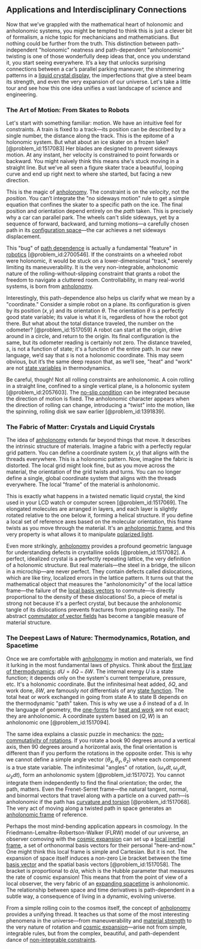 ## Applications and Interdisciplinary Connections

Now that we’ve grappled with the mathematical heart of holonomic and anholonomic systems, you might be tempted to think this is just a clever bit of formalism, a niche topic for mechanicians and mathematicians. But nothing could be further from the truth. This distinction between path-independent "holonomic" neatness and path-dependent "anholonomic" twisting is one of those wonderfully deep ideas that, once you understand it, you start seeing everywhere. It’s a key that unlocks surprising connections between a car’s parallel parking maneuver, the shimmering patterns in a [liquid crystal display](@article_id:141789), the imperfections that give a steel beam its strength, and even the very expansion of our universe. Let's take a little tour and see how this one idea unifies a vast landscape of science and engineering.

### The Art of Motion: From Skates to Robots

Let's start with something familiar: motion. We have an intuitive feel for constraints. A train is fixed to a track—its position can be described by a single number, the distance along the track. This is the epitome of a holonomic system. But what about an ice skater on a frozen lake? [@problem_id:1517083] Her blades are designed to prevent sideways motion. At any instant, her velocity is constrained to point forwards or backward. You might naively think this means she's stuck moving in a straight line. But we’ve all seen a figure skater trace a beautiful, looping curve and end up right next to where she started, but facing a new direction.

This is the magic of [anholonomy](@article_id:174914). The constraint is on the *velocity*, not the *position*. You can’t integrate the "no sideways motion" rule to get a simple equation that confines the skater to a specific path on the ice. The final position and orientation depend entirely on the *path* taken. This is precisely why a car can parallel park. The wheels can't slide sideways, yet by a sequence of forward, backward, and turning motions—a carefully chosen path in its [configuration space](@article_id:149037)—the car achieves a net sideways displacement.

This "bug" of [path dependence](@article_id:138112) is actually a fundamental "feature" in [robotics](@article_id:150129) [@problem_id:2700546]. If the constraints on a wheeled robot were holonomic, it would be stuck on a lower-dimensional "track," severely limiting its maneuverability. It is the very non-integrable, anholonomic nature of the rolling-without-slipping constraint that grants a robot the freedom to navigate a cluttered room. Controllability, in many real-world systems, is born from [anholonomy](@article_id:174914).

Interestingly, this path-dependence also helps us clarify what we mean by a "coordinate." Consider a simple robot on a plane. Its configuration is given by its position $(x, y)$ and its orientation $\theta$. The orientation $\theta$ is a perfectly good state variable; its value is what it is, regardless of how the robot got there. But what about the total distance traveled, the number on the odometer? [@problem_id:1517059] A robot can start at the origin, drive around in a circle, and return to the origin. Its final configuration is the same, but its odometer reading is certainly not zero. The distance traveled, $s$, is not a function of state; it's a function of the entire path. In our new language, we’d say that $s$ is not a holonomic coordinate. This may seem obvious, but it’s the same deep reason that, as we’ll see, "heat" and "work" are not [state variables](@article_id:138296) in thermodynamics.

Be careful, though! Not all rolling constraints are anholonomic. A coin rolling in a straight line, confined to a single vertical plane, is a holonomic system [@problem_id:2057603]. The [no-slip condition](@article_id:275176) can be integrated because the direction of motion is fixed. The anholonomic character appears when the direction of rolling can change, introducing a "twist" into the motion, like the spinning, rolling disk we saw earlier [@problem_id:1391839].

### The Fabric of Matter: Crystals and Liquid Crystals

The idea of [anholonomy](@article_id:174914) extends far beyond things that move. It describes the intrinsic structure of materials. Imagine a fabric with a perfectly regular grid pattern. You can define a coordinate system $(x,y)$ that aligns with the threads everywhere. This is a holonomic pattern. Now, imagine the fabric is distorted. The local grid might look fine, but as you move across the material, the orientation of the grid twists and turns. You can no longer define a single, global coordinate system that aligns with the threads everywhere. The local "frame" of the material is anholonomic.

This is exactly what happens in a twisted nematic liquid crystal, the kind used in your LCD watch or computer screen [@problem_id:1517069]. The elongated molecules are arranged in layers, and each layer is slightly rotated relative to the one below it, forming a helical structure. If you define a local set of reference axes based on the molecular orientation, this frame twists as you move through the material. It's an [anholonomic frame](@article_id:635363), and this very property is what allows it to manipulate [polarized light](@article_id:272666).

Even more strikingly, [anholonomy](@article_id:174914) provides a profound geometric language for understanding defects in crystalline solids [@problem_id:1517082]. A perfect, idealized crystal is a perfectly repeating lattice, the very definition of a holonomic structure. But real materials—the steel in a bridge, the silicon in a microchip—are never perfect. They contain defects called dislocations, which are like tiny, localized errors in the lattice pattern. It turns out that the mathematical object that measures the "anholonomicity" of the local lattice frame—the failure of the [local basis vectors](@article_id:162876) to commute—is directly proportional to the density of these dislocations! So, a piece of metal is strong not because it's a perfect crystal, but because the anholonomic tangle of its dislocations prevents fractures from propagating easily. The abstract [commutator of vector fields](@article_id:200075) has become a tangible measure of material structure.

### The Deepest Laws of Nature: Thermodynamics, Rotation, and Spacetime

Once we are comfortable with [anholonomy](@article_id:174914) in motion and materials, we find it lurking in the most fundamental laws of physics. Think about the [first law of thermodynamics](@article_id:145991): $dU = \delta Q - \delta W$. The internal energy $U$ is a state function; it depends only on the system's current temperature, pressure, etc. It's a holonomic coordinate. But the infinitesimal heat added, $\delta Q$, and work done, $\delta W$, are famously *not* differentials of any [state function](@article_id:140617). The total heat or work exchanged in going from state A to state B depends on the thermodynamic "path" taken. This is why we use a $\delta$ instead of a $d$. In the language of geometry, the [one-forms](@article_id:269898) for [heat and work](@article_id:143665) are not exact; they are anholonomic. A coordinate system based on $(Q, W)$ is an anholonomic one [@problem_id:1517094].

The same idea explains a classic puzzle in mechanics: the [non-commutativity of rotations](@article_id:166853). If you rotate a book 90 degrees around a vertical axis, then 90 degrees around a horizontal axis, the final orientation is different than if you perform the rotations in the opposite order. This is why we cannot define a simple angle vector $(\theta_x, \theta_y, \theta_z)$ where each component is a true state variable. The infinitesimal "angles" of rotation, $(\omega_x dt, \omega_y dt, \omega_z dt)$, form an anholonomic system [@problem_id:1517072]. You cannot integrate them independently to find the final orientation; the order, the path, matters. Even the Frenet-Serret frame—the natural tangent, normal, and binormal vectors that travel along with a particle on a curved path—is anholonomic if the path has [curvature and torsion](@article_id:163828) [@problem_id:1517068]. The very act of moving along a twisted path in space generates an [anholonomic frame](@article_id:635363) of reference.

Perhaps the most mind-bending application appears in cosmology. In the Friedmann-Lemaître-Robertson-Walker (FLRW) model of our universe, an observer comoving with the [cosmic expansion](@article_id:160508) can set up a [local inertial frame](@article_id:274985), a set of orthonormal basis vectors for their personal "here-and-now." One might think this local frame is simple and Cartesian. But it is not. The expansion of space itself induces a non-zero Lie bracket between the time [basis vector](@article_id:199052) and the spatial basis vectors [@problem_id:1517058]. The bracket is proportional to $\dot{a}/a$, which is the Hubble parameter that measures the rate of cosmic expansion! This means that from the point of view of a local observer, the very fabric of an [expanding spacetime](@article_id:160895) is anholonomic. The relationship between space and time derivatives is path-dependent in a subtle way, a consequence of living in a dynamic, evolving universe.

From a simple rolling coin to the cosmos itself, the concept of [anholonomy](@article_id:174914) provides a unifying thread. It teaches us that some of the most interesting phenomena in the universe—from maneuverability and [material strength](@article_id:136423) to the very nature of rotation and [cosmic expansion](@article_id:160508)—arise not from simple, integrable rules, but from the complex, beautiful, and path-dependent dance of [non-integrable constraints](@article_id:204305).